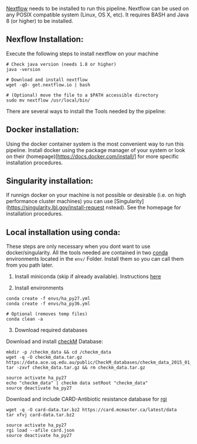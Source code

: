 [Nextflow](https://www.nextflow.io/) needs to be installed to run this pipeline. Nextflow can be used on any POSIX compatible system (Linux, OS X, etc). It requires BASH and Java 8 (or higher) to be installed.

Nexflow Installation:
---------------------
Execute the following steps to install nextflow on your machine

```
# Check java version (needs 1.8 or higher)
java -version

# Download and install nextflow
wget -qO- get.nextflow.io | bash

# (Optional) move the file to a $PATH accessible directory
sudo mv nextflow /usr/local/bin/
```

There are several ways to install the Tools needed by the pipeline:

Docker installation:
--------------------

Using the docker container system is the most convenient way to run this pipeline.  Install docker using the package manager of your system or look on their (homepage)[https://docs.docker.com/install/] for more specific installation procedures.

Singularity installation:
-------------------------

If runnign docker on your machine is not possible or desirable (i.e. on high performance cluster machines) you can use [Singularity](https://singularity.lbl.gov/install-request nstead). See the homepage for installation procedures.

Local installation using conda:
-------------------------------

These steps are only necessary when you dont want to use docker/singularity. All the tools needed are contained in two [conda](https://conda.io/docs/) environments located in the `env/` Folder. Install them so you can call them from you path later.

1) Install miniconda (skip if already available). Instructions [here](https://conda.io/docs/user-guide/install/index.html#)

2) Install environments
    
``` 
conda create -f envs/ha_py27.yml
conda create -f envs/ha_py36.yml

# Optional (removes temp files)
conda clean -a
```

3) Download required databases

Download and install [checkM](https://github.com/Ecogenomics/CheckM) Database:

```
mkdir -p /checkm_data && cd /checkm_data
wget -q -O checkm_data.tar.gz https://data.ace.uq.edu.au/public/CheckM_databases/checkm_data_2015_01_16.tar.gz 
tar -zxvf checkm_data.tar.gz && rm checkm_data.tar.gz

source activate ha_py27 
echo "checkm_data" | checkm data setRoot "checkm_data"
source deactivate ha_py27
```

Download and include CARD-Antibiotic resistance database for [rgi](https://card.mcmaster.ca/analyze/rgi)

```
wget -q -O card-data.tar.bz2 https://card.mcmaster.ca/latest/data
tar xfvj card-data.tar.bz2

source activate ha_py27 
rgi load --afile card.json 
source deactivate ha_py27
```

